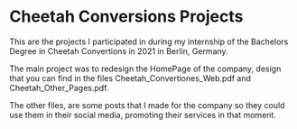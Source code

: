 # Cheetah Conversions Projects

This are the projects I participated in during my internship of the Bachelors Degree in Cheetah Convertions in 2021 in Berlin, Germany.

The main project was to redesign the HomePage of the company, design that you can find in the files Cheetah_Convertiones_Web.pdf and Cheetah_Other_Pages.pdf.

The other files, are some posts that I made for the company so they could use them in their social media, promoting their services in that moment.

